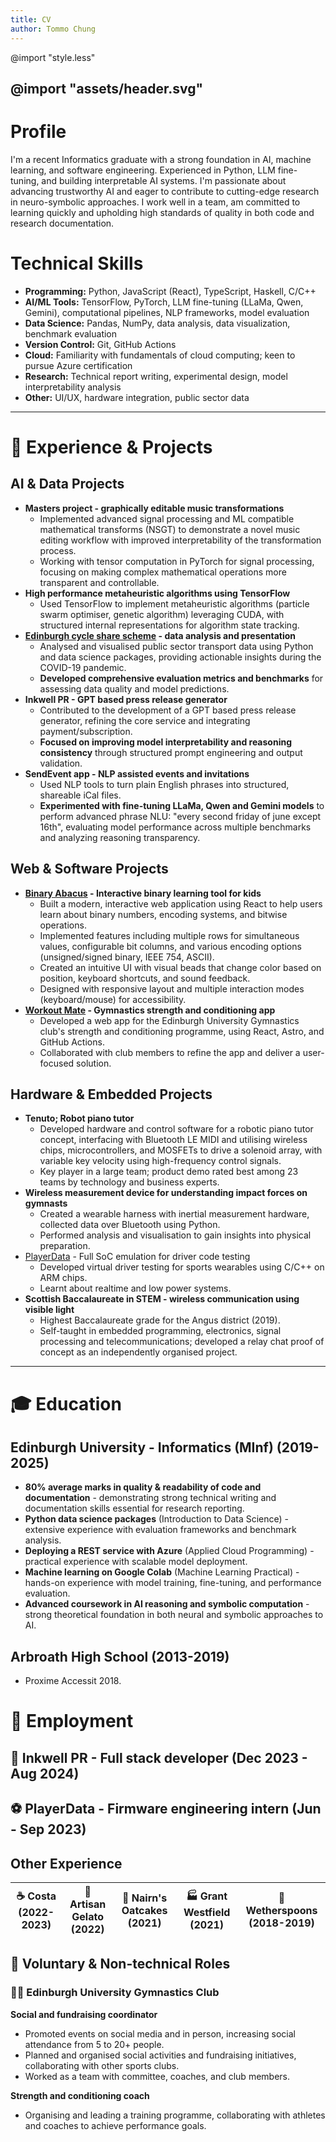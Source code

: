 ```yaml
---
title: CV
author: Tommo Chung
---
```


<link rel="stylesheet" href="style.less">
<link rel="preconnect" href="https://fonts.googleapis.com">
<link rel="preconnect" href="https://fonts.gstatic.com" crossorigin>
<link href="https://fonts.googleapis.com/css2?family=Cal+Sans&family=Lato:ital,wght@0,100;0,300;0,400;0,700;0,900;1,100;1,300;1,400;1,700;1,900&display=swap" rel="stylesheet">

@import "style.less"


@import "assets/header.svg"
---

# Profile
I'm a recent Informatics graduate with a strong foundation in AI, machine learning, and software engineering. Experienced in Python, LLM fine-tuning, and building interpretable AI systems. I'm passionate about advancing trustworthy AI and eager to contribute to cutting-edge research in neuro-symbolic approaches. I work well in a team, am committed to learning quickly and upholding high standards of quality in both code and research documentation.

# Technical Skills
- **Programming:** Python, JavaScript (React), TypeScript, Haskell, C/C++
- **AI/ML Tools:** TensorFlow, PyTorch, LLM fine-tuning (LLaMa, Qwen, Gemini), computational pipelines, NLP frameworks, model evaluation
- **Data Science:** Pandas, NumPy, data analysis, data visualization, benchmark evaluation
- **Version Control:** Git, GitHub Actions
- **Cloud:** Familiarity with fundamentals of cloud computing; keen to pursue Azure certification
- **Research:** Technical report writing, experimental design, model interpretability analysis
- **Other:** UI/UX, hardware integration, public sector data

---

# 📐 Experience & Projects

## AI & Data Projects

  * **Masters project - graphically editable music transformations**
      * Implemented advanced signal processing and ML compatible mathematical transforms (NSGT) to demonstrate a novel music editing workflow with improved interpretability of the transformation process.
      * Working with tensor computation in PyTorch for signal processing, focusing on making complex mathematical operations more transparent and controllable.
  * **High performance metaheuristic algorithms using TensorFlow**
      * Used TensorFlow to implement metaheuristic algorithms (particle swarm optimiser, genetic algorithm) leveraging CUDA, with structured internal representations for algorithm state tracking.
  * **[Edinburgh cycle share scheme](https://redd.it/mrbvvt) - data analysis and presentation**
      * Analysed and visualised public sector transport data using Python and data science packages, providing actionable insights during the COVID-19 pandemic.
      * **Developed comprehensive evaluation metrics and benchmarks** for assessing data quality and model predictions.
  * **Inkwell PR - GPT based press release generator**
      * Contributed to the development of a GPT based press release generator, refining the core service and integrating payment/subscription.
      * **Focused on improving model interpretability and reasoning consistency** through structured prompt engineering and output validation.
  * **SendEvent app - NLP assisted events and invitations**
      * Used NLP tools to turn plain English phrases into structured, shareable iCal files.
      * **Experimented with fine-tuning LLaMa, Qwen and Gemini models** to perform advanced phrase NLU: "every second friday of june except 16th", evaluating model performance across multiple benchmarks and analyzing reasoning transparency.

## Web & Software Projects

  * **[Binary Abacus](https://tommo.page/abacus) - Interactive binary learning tool for kids** 
      * Built a modern, interactive web application using React to help users learn about binary numbers, encoding systems, and bitwise operations.
      * Implemented features including multiple rows for simultaneous values, configurable bit columns, and various encoding options (unsigned/signed binary, IEEE 754, ASCII).
      * Created an intuitive UI with visual beads that change color based on position, keyboard shortcuts, and sound feedback.
      * Designed with responsive layout and multiple interaction modes (keyboard/mouse) for accessibility.
  * **[Workout Mate](https://workout.tommo.page) - Gymnastics strength and conditioning app** 
      * Developed a web app for the Edinburgh University Gymnastics club's strength and conditioning programme, using React, Astro, and GitHub Actions.
      * Collaborated with club members to refine the app and deliver a user-focused solution.

## Hardware & Embedded Projects

  * **Tenuto; Robot piano tutor** 
      * Developed hardware and control software for a robotic piano tutor concept, interfacing with Bluetooth LE MIDI and utilising wireless chips, microcontrollers, and MOSFETs to drive a solenoid array, with variable key velocity using high-frequency control signals.
      * Key player in a large team; product demo rated best among 23 teams by technology and business experts.
  * **Wireless measurement device for understanding impact forces on gymnasts** 
      * Created a wearable harness with inertial measurement hardware, collected data over Bluetooth using Python.
      * Performed analysis and visualisation to gain insights into physical preparation.
  * [PlayerData](https://www.playerdata.com) - Full SoC emulation for driver code testing
      * Developed virtual driver testing for sports wearables using C/C++ on ARM chips.
      * Learnt about realtime and low power systems.
  * **Scottish Baccalaureate in STEM - wireless communication using visible light** 
      * Highest Baccalaureate grade for the Angus district (2019).
      * Self-taught in embedded programming, electronics, signal processing and telecommunications; developed a relay chat proof of concept as an independently organised project.

---

# 🎓 Education

## Edinburgh University - Informatics (MInf) (2019-2025)
- **80% average marks in quality & readability of code and documentation** - demonstrating strong technical writing and documentation skills essential for research reporting.
- **Python data science packages** (Introduction to Data Science) - extensive experience with evaluation frameworks and benchmark analysis.
- **Deploying a REST service with Azure** (Applied Cloud Programming) - practical experience with scalable model deployment.
- **Machine learning on Google Colab** (Machine Learning Practical) - hands-on experience with model training, fine-tuning, and performance evaluation.
- **Advanced coursework in AI reasoning and symbolic computation** - strong theoretical foundation in both neural and symbolic approaches to AI.

## Arbroath High School (2013-2019) 
- Proxime Accessit 2018.

# 💼 Employment

## 📝 Inkwell PR - Full stack developer (Dec 2023 - Aug 2024)

## ⚽ PlayerData - Firmware engineering intern (Jun - Sep 2023)


## Other Experience
|☕ **Costa (2022-2023)** |🍦 **Artisan Gelato (2022)** |🍪 **Nairn's Oatcakes (2021)** |🏭 **Grant Westfield (2021)** | 🍴 **Wetherspoons (2018-2019)** |
|-|-|-|-|-|


## 🤝 Voluntary & Non-technical Roles

### 🤸‍♂️ Edinburgh University Gymnastics Club

**Social and fundraising coordinator**
- Promoted events on social media and in person, increasing social attendance from 5 to 20+ people.
- Planned and organised social activities and fundraising initiatives, collaborating with other sports clubs.
- Worked as a team with committee, coaches, and club members.

**Strength and conditioning coach**
- Organising and leading a training programme, collaborating with athletes and coaches to achieve performance goals.
